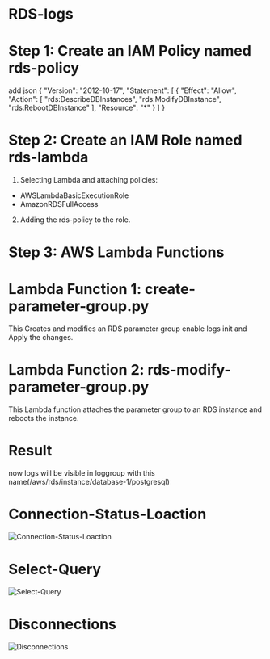 # RDS-logs

# Step 1: Create an IAM Policy named rds-policy
add json
{
    "Version": "2012-10-17",
    "Statement": [
        {
            "Effect": "Allow",
            "Action": [
                "rds:DescribeDBInstances",
                "rds:ModifyDBInstance",
                "rds:RebootDBInstance"
            ],
            "Resource": "*"
        }
    ]
}
# Step 2: Create an IAM Role named rds-lambda
1. Selecting Lambda and attaching policies:
* AWSLambdaBasicExecutionRole
* AmazonRDSFullAccess
2. Adding the rds-policy to the role.

# Step 3: AWS Lambda Functions
# Lambda Function 1: create-parameter-group.py
   This Creates and modifies an RDS parameter group enable logs init and Apply the changes.

# Lambda Function 2: rds-modify-parameter-group.py
   This Lambda function attaches the parameter group to an RDS instance and reboots the instance.

# Result
now logs will be visible in loggroup with this name(/aws/rds/instance/database-1/postgresql) 

# Connection-Status-Loaction
![Connection-Status-Loaction](https://github.com/Prashanth5996/RDS-logs/assets/94959676/2c58fda7-33c6-4587-a9d0-32c0009966f9)

# Select-Query
![Select-Query](https://github.com/Prashanth5996/RDS-logs/assets/94959676/48090d66-f080-4ec4-9055-286c73801998)

# Disconnections
![Disconnections](https://github.com/Prashanth5996/RDS-logs/assets/94959676/7ec7d733-3800-42b2-a2be-8119eba91693)


